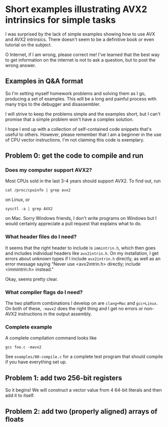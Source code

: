 # Short examples illustrating AVX2 intrinsics for simple tasks

I was surprised by the lack of simple examples showing how to use AVX
and AVX2 intrinsics. There doesn't seem to be a definitive book or
even tutorial on the subject.

O Internet, if I am wrong, please correct me! I've learned that the
best way to get information on the internet is not to ask a question,
but to post the wrong answer.

## Examples in Q&A format

So I'm setting myself homework problems and solving them as I go,
producing a set of examples. This will be a long and painful process
with many trips to the debugger and disassembler.

I will strive to keep the problems simple and the examples short, but
I can't promise that a simple problem won't have a complex solution.

I hope I end up with a collection of self-contained code snippets
that's useful to others. However, please remember that I am a beginner
in the use of CPU vector instructions. I'm not claiming this code is
exemplary.

## Problem 0: get the code to compile and run

### Does my computer support AVX2?

Most CPUs sold in the last 3-4 years should support AVX2. To find out, run

`cat /proc/cpuinfo | grep avx2`

on Linux, or

`sysctl -a | grep AVX2`

on Mac. Sorry Windows friends, I don't write programs on Windows but I
would certainly appreciate a pull request that explains what to do.

### What header files do I need?

It seems that the right header to include is `immintrin.h`, which then
goes and includes individual headers like `avx2intrin.h`. On my
installation, I get errors about unknown types if I include
`avx2intrin.h` directly, as well as an error message saying "Never use
\<avx2intrin.h\> directly; include \<immintrin.h\> instead."

Okay, seems pretty clear.

### What compiler flags do I need?

The two platform combinations I develop on are `clang+Mac` and
`gcc+Linux`. On both of these, `-mavx2` does the right thing and I get
no errors or non-AVX2 instructions in the output assembly.

### Complete example

A complete compilation command looks like

`gcc foo.c -mavx2`

See `examples/00-compile.c` for a complete test program that should
compile if you have everything set up.

## Problem 1: add two 256-bit registers

So it begins! We will construct a vector value from 4 64-bit literals
and then add it to itself.

## Problem 2: add two (properly aligned)  arrays of floats